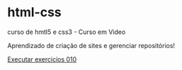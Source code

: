 # html-css
 curso de hmtl5 e css3 - Curso em Video

Aprendizado de criação de sites e gerenciar repositórios!

<a href="https://augustobianchi.github.io/html-css/DESAFIOS/desafio010/siteReformulado.html">Executar exercicios 010</a>